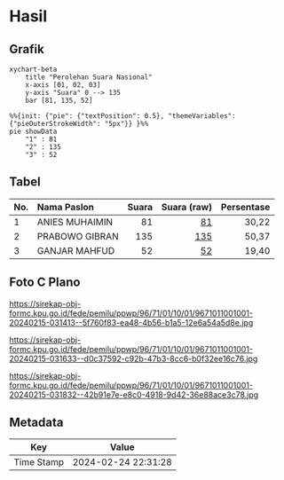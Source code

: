 # Hasil

## Grafik

```mermaid
xychart-beta
    title "Perolehan Suara Nasional"
    x-axis [01, 02, 03]
    y-axis "Suara" 0 --> 135
    bar [81, 135, 52]
```

```mermaid
%%{init: {"pie": {"textPosition": 0.5}, "themeVariables": {"pieOuterStrokeWidth": "5px"}} }%%
pie showData
    "1" : 81
    "2" : 135
    "3" : 52
```

## Tabel

| No. | Nama Paslon    | Suara | Suara (raw) | Persentase |
|:--- |:-------------- | -----:| -----------:| ----------:|
| 1   | ANIES MUHAIMIN | 81    | [81][p-1]   | 30,22      |
| 2   | PRABOWO GIBRAN | 135   | [135][p-2]  | 50,37      |
| 3   | GANJAR MAHFUD  | 52    | [52][p-3]   | 19,40      |


[p-1]: https://github.com/gigit-pemilu/pemilu-2024/blob/main/pilpres/hitung-suara/sub/96-papua-barat-daya/sub/71-kota-sorong/sub/01-sorong/sub/1001-remu-utara/sub/001-tps/sub/paslon-1.txt
[p-2]: https://github.com/gigit-pemilu/pemilu-2024/blob/main/pilpres/hitung-suara/sub/96-papua-barat-daya/sub/71-kota-sorong/sub/01-sorong/sub/1001-remu-utara/sub/001-tps/sub/paslon-2.txt
[p-3]: https://github.com/gigit-pemilu/pemilu-2024/blob/main/pilpres/hitung-suara/sub/96-papua-barat-daya/sub/71-kota-sorong/sub/01-sorong/sub/1001-remu-utara/sub/001-tps/sub/paslon-3.txt

## Foto C Plano

https://sirekap-obj-formc.kpu.go.id/fede/pemilu/ppwp/96/71/01/10/01/9671011001001-20240215-031413--5f760f83-ea48-4b56-b1a5-12e6a54a5d8e.jpg

https://sirekap-obj-formc.kpu.go.id/fede/pemilu/ppwp/96/71/01/10/01/9671011001001-20240215-031633--d0c37592-c92b-47b3-8cc6-b0f32ee16c76.jpg

https://sirekap-obj-formc.kpu.go.id/fede/pemilu/ppwp/96/71/01/10/01/9671011001001-20240215-031832--42b91e7e-e8c0-4918-9d42-36e88ace3c78.jpg


## Metadata

| Key        | Value               |
| ---------- | ------------------- |
| Time Stamp | 2024-02-24 22:31:28 |



